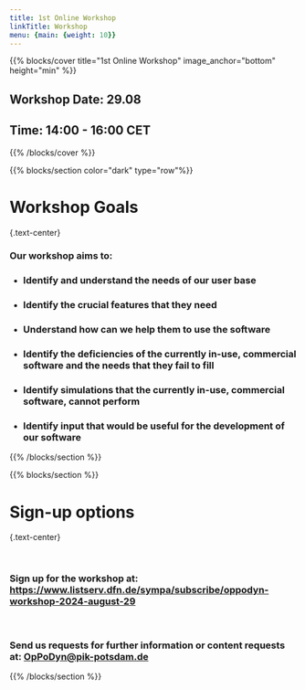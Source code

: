 ```yaml
---
title: 1st Online Workshop
linkTitle: Workshop
menu: {main: {weight: 10}}
---
```


{{% blocks/cover title="1st Online Workshop" image_anchor="bottom" height="min" %}}
  <p class="lead mt-5"> 
    <h2> Workshop Date: 29.08 </h2>
    <h2> Time: 14:00 - 16:00 CET </h2>
  </p>
{{% /blocks/cover %}}

<!----------------------------------------------------------------------------------------->
{{% blocks/section color="dark" type="row"%}}
# Workshop Goals
{.text-center}

### Our workshop aims to:
<ul>
  <li> <h3> Identify and understand the needs of our user base </h3> </li>
  <li> <h3> Identify the crucial features that they need </h3>  </li>
  <li> <h3> Understand how can we help them to use the software </h3> </li>
  <li> <h3> Identify the deficiencies of the currently in-use, commercial software and the needs that they fail to fill </h3> </li>
  <li> <h3> Identify simulations that the currently in-use, commercial software, cannot perform </h3> </li>
  <li> <h3> Identify input that would be useful for the development of our software </h3> </li>
</ul>
{{% /blocks/section %}}


{{% blocks/section %}}

# Sign-up options
{.text-center}

<br>

### Sign up for the workshop at: https://www.listserv.dfn.de/sympa/subscribe/oppodyn-workshop-2024-august-29
<br>

### Send us requests for further information or content requests at: OpPoDyn@pik-potsdam.de

{{% /blocks/section %}}